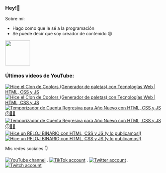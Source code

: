 ### Hey!👋
Sobre mí:
- Hago como que le sé a la programación
- Se puede decir que soy creador de contenido 😄

<img align="center" width="80" src="https://user-images.githubusercontent.com/52986565/178525486-56010057-afa6-49d6-bb5e-c400b8694ac2.svg" />


### Últimos videos de YouTube:

<!-- BEGIN YOUTUBE-CARDS -->
[![Hice el Clon de Coolors (Generador de paletas) con Tecnologías Web | HTML, CSS y JS](https://ytcards.demolab.com/?id=bZ5RFbsqJII&title=Hice+el+Clon+de+Coolors+%28Generador+de+paletas%29+con+Tecnolog%C3%ADas+Web+%7C+HTML%2C+CSS+y+JS&lang=en&timestamp=1673631009&background_color=%230d1117&title_color=%23ffffff&stats_color=%23dedede&width=250&duration=819 "Hice el Clon de Coolors (Generador de paletas) con Tecnologías Web | HTML, CSS y JS")](https://www.youtube.com/watch?v=bZ5RFbsqJII#gh-dark-mode-only)[![Hice el Clon de Coolors (Generador de paletas) con Tecnologías Web | HTML, CSS y JS](https://ytcards.demolab.com/?id=bZ5RFbsqJII&title=Hice+el+Clon+de+Coolors+%28Generador+de+paletas%29+con+Tecnolog%C3%ADas+Web+%7C+HTML%2C+CSS+y+JS&lang=en&timestamp=1673631009&background_color=%23ffffff&title_color=%2324292f&stats_color=%2357606a&width=250&duration=819 "Hice el Clon de Coolors (Generador de paletas) con Tecnologías Web | HTML, CSS y JS")](https://www.youtube.com/watch?v=bZ5RFbsqJII#gh-light-mode-only)
[![Temporizador de Cuenta Regresiva para Año Nuevo con  HTML, CSS y JS ⏱️🥳🎉](https://ytcards.demolab.com/?id=o5bawqBDLKk&title=Temporizador+de+Cuenta+Regresiva+para+A%C3%B1o+Nuevo+con++HTML%2C+CSS+y+JS+%E2%8F%B1%EF%B8%8F%F0%9F%A5%B3%F0%9F%8E%89&lang=en&timestamp=1672491102&background_color=%230d1117&title_color=%23ffffff&stats_color=%23dedede&width=250&duration=131 "Temporizador de Cuenta Regresiva para Año Nuevo con  HTML, CSS y JS ⏱️🥳🎉")](https://www.youtube.com/watch?v=o5bawqBDLKk#gh-dark-mode-only)[![Temporizador de Cuenta Regresiva para Año Nuevo con  HTML, CSS y JS ⏱️🥳🎉](https://ytcards.demolab.com/?id=o5bawqBDLKk&title=Temporizador+de+Cuenta+Regresiva+para+A%C3%B1o+Nuevo+con++HTML%2C+CSS+y+JS+%E2%8F%B1%EF%B8%8F%F0%9F%A5%B3%F0%9F%8E%89&lang=en&timestamp=1672491102&background_color=%23ffffff&title_color=%2324292f&stats_color=%2357606a&width=250&duration=131 "Temporizador de Cuenta Regresiva para Año Nuevo con  HTML, CSS y JS ⏱️🥳🎉")](https://www.youtube.com/watch?v=o5bawqBDLKk#gh-light-mode-only)
[![Hice un RELOJ BINARIO con HTML, CSS y JS  (y lo publicamos!)](https://ytcards.demolab.com/?id=NWV4cmjtRW4&title=Hice+un+RELOJ+BINARIO+con+HTML%2C+CSS+y+JS++%28y+lo+publicamos%21%29&lang=en&timestamp=1671970501&background_color=%230d1117&title_color=%23ffffff&stats_color=%23dedede&width=250&duration=362 "Hice un RELOJ BINARIO con HTML, CSS y JS  (y lo publicamos!)")](https://www.youtube.com/watch?v=NWV4cmjtRW4#gh-dark-mode-only)[![Hice un RELOJ BINARIO con HTML, CSS y JS  (y lo publicamos!)](https://ytcards.demolab.com/?id=NWV4cmjtRW4&title=Hice+un+RELOJ+BINARIO+con+HTML%2C+CSS+y+JS++%28y+lo+publicamos%21%29&lang=en&timestamp=1671970501&background_color=%23ffffff&title_color=%2324292f&stats_color=%2357606a&width=250&duration=362 "Hice un RELOJ BINARIO con HTML, CSS y JS  (y lo publicamos!)")](https://www.youtube.com/watch?v=NWV4cmjtRW4#gh-light-mode-only)
<!-- END YOUTUBE-CARDS -->

Mis redes sociales 👇

[![YouTube channel](https://img.shields.io/youtube/channel/subscribers/UCKMWXwHYoy920OFEN_BM5VQ?style=social)](https://www.youtube.com/@doneberdev)
 . [![TikTok account](https://img.shields.io/endpoint?logo=TikTok&style=social&url=https%3A%2F%2Fdoneber.dev%2Ftiktok-counter%2F)](https://www.tiktok.com/@doneberdev)
 . [![Twitter account](https://img.shields.io/twitter/follow/doneberdev?label=Followers&style=social)](https://twitter.com/doneberdev)
 . [![Twitch account](https://img.shields.io/twitch/status/doneberdev?style=social)](https://twitch.tv/doneberdev)

